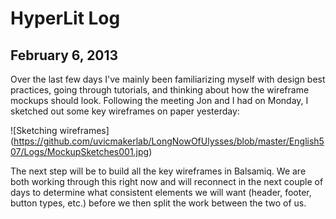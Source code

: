 # HyperLit Log

## February 6, 2013

Over the last few days I've mainly been familiarizing myself with design best practices, going through tutorials, and thinking about how the wireframe mockups should look. Following the meeting Jon and I had on Monday, I sketched out some key wireframes on paper yesterday:


![Sketching wireframes] (https://github.com/uvicmakerlab/LongNowOfUlysses/blob/master/English507/Logs/MockupSketches001.jpg)

The next step will be to build all the key wireframes in Balsamiq. We are both working through this right now and will reconnect in the next couple of days to determine what consistent elements we will want (header, footer, button types, etc.) before we then split the work between the two of us.